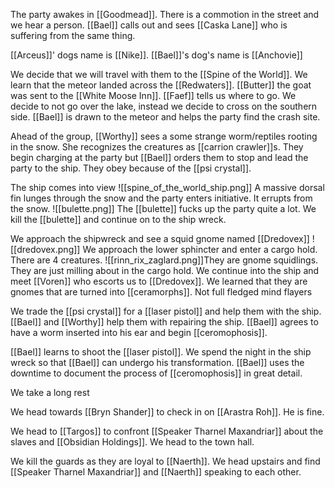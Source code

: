 The party awakes in [[Goodmead]]. There is a commotion in the street and we hear a person. [[Bael]] calls out and sees [[Caska Lane]] who is suffering from the same thing.

[[Arceus]]' dogs name is [[Nike]]. [[Bael]]'s dog's name is [[Anchovie]]

We decide that we will travel with them to the [[Spine of the World]].  We learn that the meteor landed across the [[Redwaters]]. [[Butter]] the goat was sent to the [[White Moose Inn]]. [[Faef]] tells us where to go. We decide to not go over the lake, instead we decide to cross on the southern side. [[Bael]] is drawn to the meteor and helps the party find the crash site.

Ahead of the group, [[Worthy]] sees a some strange worm/reptiles rooting in the snow. She recognizes the creatures as [[carrion crawler]]s. They begin charging at the party but [[Bael]] orders them to stop and lead the party to the ship. They obey because of the [[psi crystal]].

The ship comes into view
![[spine_of_the_world_ship.png]]
A massive dorsal fin lunges through the snow and the party enters initiative. It errupts from the snow.
![[bulette.png]]
The [[bulette]] fucks up the party quite a lot. We kill the [[bulette]] and continue on to the ship wreck.

We approach the shipwreck and see a squid gnome named [[Dredovex]]
![[dredovex.png]]
We approach the lower sphincter and enter a cargo hold. There are 4 creatures.
![[rinn_rix_zaglard.png]]They are gnome squidlings. They are just milling about in the cargo hold. We continue into the ship and meet [[Voren]] who escorts us to [[Dredovex]]. We learned that they are gnomes that are turned into [[ceramorphs]]. Not full fledged mind flayers

We trade the [[psi crystal]] for a [[laser pistol]] and help them with the ship. [[Bael]] and [[Worthy]] help them with repairing the ship. [[Bael]] agrees to have a worm inserted into his ear and begin [[ceromophosis]].

[[Bael]] learns to shoot the [[laser pistol]]. We spend the night in the ship wreck so that [[Bael]] can undergo his transformation. [[Bael]] uses the downtime to document the process of [[ceromophosis]] in great detail.

We take a long rest

We head towards [[Bryn Shander]] to check in on [[Arastra Roh]]. He is fine.

We head to [[Targos]] to confront [[Speaker Tharnel Maxandriar]] about the slaves and [[Obsidian Holdings]]. We head to the town hall.

We kill the guards as they are loyal to [[Naerth]]. We head upstairs and find [[Speaker Tharnel Maxandriar]] and [[Naerth]] speaking to each other.